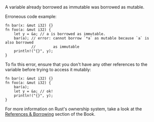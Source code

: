 A variable already borrowed as immutable was borrowed as mutable.

Erroneous code example:

```compile_fail,E0502
fn bar(x: &mut i32) {}
fn foo(a: &mut i32) {
    let y = &a; // a is borrowed as immutable.
    bar(a); // error: cannot borrow `*a` as mutable because `a` is also borrowed
            //        as immutable
    println!("{}", y);
}
```

To fix this error, ensure that you don't have any other references to the
variable before trying to access it mutably:

```
fn bar(x: &mut i32) {}
fn foo(a: &mut i32) {
    bar(a);
    let y = &a; // ok!
    println!("{}", y);
}
```

For more information on Rust's ownership system, take a look at the
[References & Borrowing][references-and-borrowing] section of the Book.

[references-and-borrowing]: https://doc.rust-lang.org/book/ch04-02-references-and-borrowing.html

